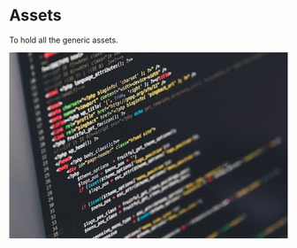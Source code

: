 # Assets
To hold all the generic assets.

![Assets repository](https://github.com/wasilzafar/assets/blob/main/images/code-image.jpg)
